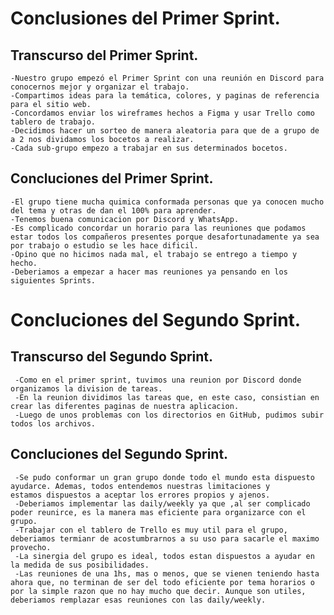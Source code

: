  # Conclusiones del Primer Sprint.
 ## Transcurso del Primer Sprint.
    -Nuestro grupo empezó el Primer Sprint con una reunión en Discord para conocernos mejor y organizar el trabajo. 
    -Compartimos ideas para la temática, colores, y paginas de referencia para el sitio web.
    -Concordamos enviar los wireframes hechos a Figma y usar Trello como tablero de trabajo.
    -Decidimos hacer un sorteo de manera aleatoria para que de a grupo de a 2 nos dividamos los bocetos a realizar.
    -Cada sub-grupo empezo a trabajar en sus determinados bocetos.
 ## Concluciones del Primer Sprint.
    -El grupo tiene mucha quimica conformada personas que ya conocen mucho del tema y otras de dan el 100% para aprender.
    -Tenemos buena comunicacion por Discord y WhatsApp.
    -Es complicado concordar un horario para las reuniones que podamos estar todos los compañeros presentes porque desafortunadamente ya sea por trabajo o estudio se les hace dificil.
    -Opino que no hicimos nada mal, el trabajo se entrego a tiempo y hecho.
    -Deberiamos a empezar a hacer mas reuniones ya pensando en los siguientes Sprints.

    
  # Concluciones del Segundo Sprint.
  ## Transcurso del Segundo Sprint.
     -Como en el primer sprint, tuvimos una reunion por Discord donde organizamos la division de tareas.
     -En la reunion dividimos las tareas que, en este caso, consistian en crear las diferentes paginas de nuestra aplicacion.
     -Luego de unos problemas con los directorios en GitHub, pudimos subir todos los archivos.
   ## Concluciones del Segundo Sprint.
     -Se pudo conformar un gran grupo donde todo el mundo esta dispuesto ayudarce. Ademas, todos entendemos nuestras limitaciones y      estamos dispuestos a aceptar los errores propios y ajenos.
     -Deberiamos implementar las daily/weekly ya que ,al ser complicado poder reunirce, es la manera mas eficiente para organizarce con el grupo.
     -Trabajar con el tablero de Trello es muy util para el grupo, deberiamos termianr de acostumbrarnos a su uso para sacarle el maximo provecho.
     -La sinergia del grupo es ideal, todos estan dispuestos a ayudar en la medida de sus posibilidades.
     -Las reuniones de una 1hs, mas o menos, que se vienen teniendo hasta ahora que, no terminan de ser del todo eficiente por tema horarios o por la simple razon que no hay mucho que decir. Aunque son utiles, deberiamos remplazar esas reuniones con las daily/weekly.
     
   
